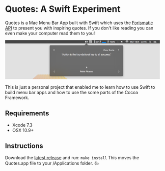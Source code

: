 # Quotes: A Swift Experiment

Quotes is a Mac Menu Bar App built with Swift
which uses the [Forismatic API](http://forismatic.com/en/api/) to present you
with inspiring quotes.  If you don't like reading you can even make your
computer read them to you!

![Screenshot](screenshot.png)

This is just a personal project that enabled me to learn how to use Swift to
build menu bar apps and how to use the some parts of the Cocoa Framework.

## Requirements

- Xcode 7.3
- OSX 10.9+

## Instructions

Download the [latest release](https://github.com/JoaoFCosta/Quotes/releases) and run: `make install`
This moves the Quotes.app file to your /Applications folder.  👍

